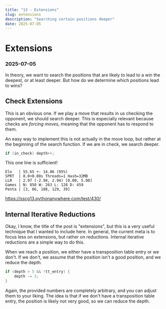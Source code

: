```yaml
---
title: "13 - Extensions"
slug: extensions
description: "Searching certain positions deeper"
date: 2025-07-05
---
```


# Extensions
### 2025-07-05

In theory, we want to search the positions that are likely to lead to a win the deepest, or at least deeper. But how do we determine which positions lead to wins?

## Check Extensions

This is an obvious one. If we play a move that results in us checking the opponent, we should search deeper. This is especially relevant because checks are *forcing moves*, meaning that the opponent has to respond to them. 

An easy way to implement this is not actually in the move loop, but rather at the beginning of the search function. If we are in check, we search deeper.

```cpp
if (in_check) depth++;
```

This one line is sufficient!

```
Elo   | 55.65 +- 14.86 (95%)
SPRT  | 8.0+0.08s Threads=1 Hash=32MB
LLR   | 2.97 (-2.94, 2.94) [0.00, 5.00]
Games | N: 850 W: 263 L: 128 D: 459
Penta | [3, 66, 188, 129, 39]
```
https://sscg13.pythonanywhere.com/test/430/

## Internal Iterative Reductions

Okay, I know, the title of the post is "extensions", but this is a very useful technique that I wanted to include here. In general, the current meta is to focus less on extensions, but rather on reductions. Internal iterative reductions are a simple way to do this.

When we reach a position, we either have a transposition table entry or we don't. If we don't, we assume that the position isn't a good position, and we reduce the depth.

```cpp
if (depth > 5 && !tt_entry) {
	depth -= 2;
}
```

Again, the provided numbers are completely arbitrary, and you can adjust them to your liking. The idea is that if we don't have a transposition table entry, the position is likely not very good, so we can reduce the depth.

